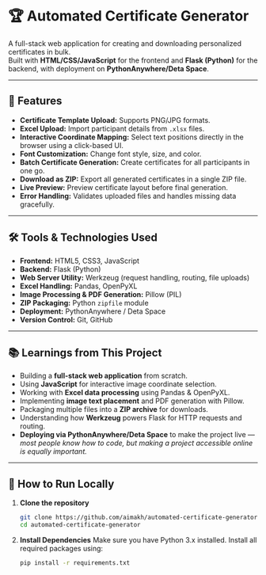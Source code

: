 # 🏆 Automated Certificate Generator

A full-stack web application for creating and downloading personalized certificates in bulk.  
Built with **HTML/CSS/JavaScript** for the frontend and **Flask (Python)** for the backend, with deployment on **PythonAnywhere/Deta Space**.

---

## 📌 Features
- **Certificate Template Upload:** Supports PNG/JPG formats.
- **Excel Upload:** Import participant details from `.xlsx` files.
- **Interactive Coordinate Mapping:** Select text positions directly in the browser using a click-based UI.
- **Font Customization:** Change font style, size, and color.
- **Batch Certificate Generation:** Create certificates for all participants in one go.
- **Download as ZIP:** Export all generated certificates in a single ZIP file.
- **Live Preview:** Preview certificate layout before final generation.
- **Error Handling:** Validates uploaded files and handles missing data gracefully.

---

## 🛠 Tools & Technologies Used
- **Frontend:** HTML5, CSS3, JavaScript  
- **Backend:** Flask (Python)  
- **Web Server Utility:** Werkzeug (request handling, routing, file uploads)  
- **Excel Handling:** Pandas, OpenPyXL  
- **Image Processing & PDF Generation:** Pillow (PIL)  
- **ZIP Packaging:** Python `zipfile` module  
- **Deployment:** PythonAnywhere / Deta Space  
- **Version Control:** Git, GitHub  

---

## 📚 Learnings from This Project
- Building a **full-stack web application** from scratch.
- Using **JavaScript** for interactive image coordinate selection.
- Working with **Excel data processing** using Pandas & OpenPyXL.
- Implementing **image text placement** and PDF generation with Pillow.
- Packaging multiple files into a **ZIP archive** for downloads.
- Understanding how **Werkzeug** powers Flask for HTTP requests and routing.
- **Deploying via PythonAnywhere/Deta Space** to make the project live —  
  _most people know how to code, but making a project accessible online is equally important._

---

## 🚀 How to Run Locally
1. **Clone the repository**  
   ```bash
   git clone https://github.com/aimakh/automated-certificate-generator.git
   cd automated-certificate-generator


2. **Install Dependencies**
   Make sure you have Python 3.x installed.
   Install all required packages using:
   ```bash
   pip install -r requirements.txt



